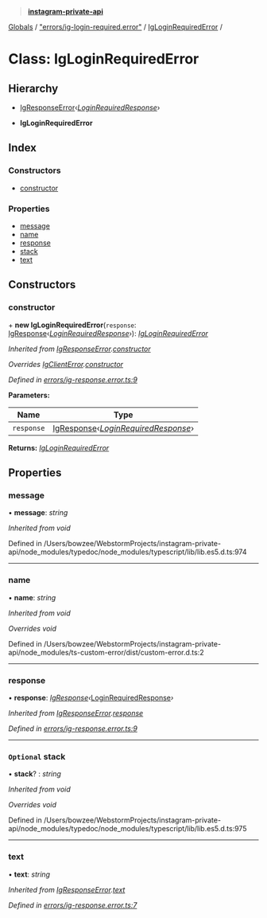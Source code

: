 > **[instagram-private-api](../README.md)**

[Globals](../README.md) / ["errors/ig-login-required.error"](../modules/_errors_ig_login_required_error_.md) / [IgLoginRequiredError](_errors_ig_login_required_error_.igloginrequirederror.md) /

# Class: IgLoginRequiredError

## Hierarchy

  * [IgResponseError](_errors_ig_response_error_.igresponseerror.md)‹*[LoginRequiredResponse](../interfaces/_responses_login_required_response_.loginrequiredresponse.md)*›

  * **IgLoginRequiredError**

## Index

### Constructors

* [constructor](_errors_ig_login_required_error_.igloginrequirederror.md#constructor)

### Properties

* [message](_errors_ig_login_required_error_.igloginrequirederror.md#message)
* [name](_errors_ig_login_required_error_.igloginrequirederror.md#name)
* [response](_errors_ig_login_required_error_.igloginrequirederror.md#response)
* [stack](_errors_ig_login_required_error_.igloginrequirederror.md#optional-stack)
* [text](_errors_ig_login_required_error_.igloginrequirederror.md#text)

## Constructors

###  constructor

\+ **new IgLoginRequiredError**(`response`: [IgResponse](../modules/_types_common_types_.md#igresponse)‹*[LoginRequiredResponse](../interfaces/_responses_login_required_response_.loginrequiredresponse.md)*›): *[IgLoginRequiredError](_errors_ig_login_required_error_.igloginrequirederror.md)*

*Inherited from [IgResponseError](_errors_ig_response_error_.igresponseerror.md).[constructor](_errors_ig_response_error_.igresponseerror.md#constructor)*

*Overrides [IgClientError](_errors_ig_client_error_.igclienterror.md).[constructor](_errors_ig_client_error_.igclienterror.md#constructor)*

*Defined in [errors/ig-response.error.ts:9](https://github.com/dilame/instagram-private-api/blob/e9c516c/src/errors/ig-response.error.ts#L9)*

**Parameters:**

Name | Type |
------ | ------ |
`response` | [IgResponse](../modules/_types_common_types_.md#igresponse)‹*[LoginRequiredResponse](../interfaces/_responses_login_required_response_.loginrequiredresponse.md)*› |

**Returns:** *[IgLoginRequiredError](_errors_ig_login_required_error_.igloginrequirederror.md)*

## Properties

###  message

• **message**: *string*

*Inherited from void*

Defined in /Users/bowzee/WebstormProjects/instagram-private-api/node_modules/typedoc/node_modules/typescript/lib/lib.es5.d.ts:974

___

###  name

• **name**: *string*

*Inherited from void*

*Overrides void*

Defined in /Users/bowzee/WebstormProjects/instagram-private-api/node_modules/ts-custom-error/dist/custom-error.d.ts:2

___

###  response

• **response**: *[IgResponse](../modules/_types_common_types_.md#igresponse)‹*[LoginRequiredResponse](../interfaces/_responses_login_required_response_.loginrequiredresponse.md)*›*

*Inherited from [IgResponseError](_errors_ig_response_error_.igresponseerror.md).[response](_errors_ig_response_error_.igresponseerror.md#response)*

*Defined in [errors/ig-response.error.ts:9](https://github.com/dilame/instagram-private-api/blob/e9c516c/src/errors/ig-response.error.ts#L9)*

___

### `Optional` stack

• **stack**? : *string*

*Inherited from void*

*Overrides void*

Defined in /Users/bowzee/WebstormProjects/instagram-private-api/node_modules/typedoc/node_modules/typescript/lib/lib.es5.d.ts:975

___

###  text

• **text**: *string*

*Inherited from [IgResponseError](_errors_ig_response_error_.igresponseerror.md).[text](_errors_ig_response_error_.igresponseerror.md#text)*

*Defined in [errors/ig-response.error.ts:7](https://github.com/dilame/instagram-private-api/blob/e9c516c/src/errors/ig-response.error.ts#L7)*